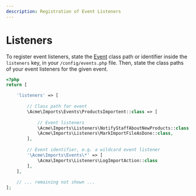 ```yaml
---
description: Registration of Event Listeners
---
```


# Listeners

To register event listeners, state the [Event](https://laravel.com/docs/9.x/events#defining-events) class path or identifier inside the `listeners` key, in your `/config/events.php` file.
Then, state the class paths of your event listeners for the given event.

```php
<?php
return [

    'listeners' => [
    
        // Class path for event
        \Acme\Imports\Events\ProductsImportent::class => [
        
            // Event listeners
            \Acme\Imports\Listeners\NotifyStaffAboutNewProducts::class,
            \Acme\Imports\Listeners\MarkImportFileAsDone::class,
        ],
    
        // Event identifier, e.g. a wildcard event listener
        '\Acme\Imports\Events\*' => [
            \Acma\Imports\Listeners\LogImportAction::class
        ],
    ],
    
    // ... remaining not shown ...
];
```
